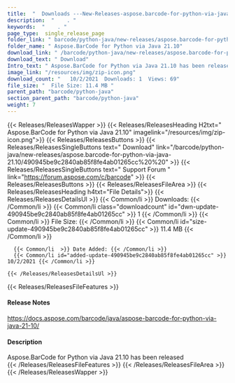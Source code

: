 ```yaml
---
title:  "  Downloads ---New-Releases-aspose.barcode-for-python-via-java-21.10 . " 
description:  "    . " 
keywords:  "    . " 
page_type:  single_release_page
folder_link: " barcode/python-java/new-releases/aspose.barcode-for-python-via-java-21.10/"
folder_name: " Aspose.BarCode for Python via Java 21.10"
download_link: " /barcode/python-java/new-releases/aspose.barcode-for-python-via-java-21.10/490945be9c2840ab85f8fe4ab01265cc"
download_text: " Download"
Intro_text: " Aspose.BarCode for Python via Java 21.10 has been released"
image_link: "/resources/img/zip-icon.png"
download_count: "   10/2/2021  Downloads: 1  Views: 69"
file_size: "  File Size: 11.4 MB "
parent_path: "barcode/python-java"
section_parent_path: "barcode/python-java"
weight: 7 
---
```


{{< Releases/ReleasesWapper >}}
  {{< Releases/ReleasesHeading H2txt=" Aspose.BarCode for Python via Java 21.10" imagelink="/resources/img/zip-icon.png">}}
  {{< Releases/ReleasesButtons >}}
    {{< Releases/ReleasesSingleButtons text=" Download" link="/barcode/python-java/new-releases/aspose.barcode-for-python-via-java-21.10/490945be9c2840ab85f8fe4ab01265cc%20%20" >}}
    {{< Releases/ReleasesSingleButtons text=" Support Forum " link="https://forum.aspose.com/c/barcode" >}}
  {{< Releases/ReleasesButtons >}}
  {{< Releases/ReleasesFileArea >}}
    {{< Releases/ReleasesHeading h4txt="File Details">}}
    {{< Releases/ReleasesDetailsUl >}}
            {{< Common/li  >}} Downloads: {{< /Common/li >}} 
      {{< Common/li class="downloadcount" id="dwn-update-490945be9c2840ab85f8fe4ab01265cc" >}} 1 {{< /Common/li >}} 
      {{< Common/li  >}} File Size: {{< /Common/li >}} 
      {{< Common/li id="size-update-490945be9c2840ab85f8fe4ab01265cc" >}} 11.4 MB {{< /Common/li >}} 


      {{< Common/li  >}} Date Added: {{< /Common/li >}} 
      {{< Common/li id="added-update-490945be9c2840ab85f8fe4ab01265cc" >}} 10/2/2021 {{< /Common/li >}} 

    {{< /Releases/ReleasesDetailsUl >}}

  {{< Releases/ReleasesFileFeatures >}}
      <h4>Release Notes</h4><div><a href="https://docs.aspose.com/barcode/java/aspose-barcode-for-python-via-java-21-10/">https://docs.aspose.com/barcode/java/aspose-barcode-for-python-via-java-21-10/</a></div><h4>Description</h4><div class="HTMLDescription">Aspose.BarCode for Python via Java 21.10 has been released</div>
  {{< /Releases/ReleasesFileFeatures >}}
 {{< /Releases/ReleasesFileArea >}}
{{< /Releases/ReleasesWapper >}}


